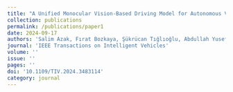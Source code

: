 ```yaml
---
title: "A Unified Monocular Vision-Based Driving Model for Autonomous Vehicles with Multi-Task Capabilities"
collection: publications
permalink: /publications/paper1
date: 2024-09-17
authors: 'Salim Azak, Fırat Bozkaya, Şükrücan Tığlıoğlu, Abdullah Yusefi, Akif Durdu'
journal: 'IEEE Transactions on Intelligent Vehicles'
volume: ''
issue: ''
pages: ''
doi: '10.1109/TIV.2024.3483114'
category: journal
---
```

<!--Makalenin özeti, indirme bağlantıları--> 
